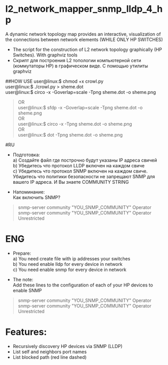 # l2_network_mapper_snmp_lldp_4_hp
A dynamic network topology map provides an interactive, visualization of the connections between network elements (WHILE ONLY HP SWITCHES)
- The script for the construction of L2 network topology graphically (HP Switches). With graphviz tools
- Скрипт для построения L2 топологии компьютерной сети (коммутаторы HP) в графическом виде. С помощью утилиты graphviz 

##HOW USE
user@linux:$ chmod +x crowl.py</br>
user@linux:$ ./crowl.py > sheme.dot</br>
user@linux:$ circo -x -Goverlap=scale  -Tpng sheme.dot -o sheme.png</br>
>OR </br>
>user@linux:$ sfdp -x -Goverlap=scale  -Tpng sheme.dot -o sheme.png</br>
>OR </br>
>user@linux:$ circo -x -Tpng sheme.dot -o sheme.png</br>
>OR </br>
>user@linux:$ dot -Tpng sheme.dot -o sheme.png</br>

#RU
- Подготовка:</br>
a) Создайте файл где построчно будут указаны IP адреса свичей</br>
b) Убедитесь что протокол LLDP включен на каждом свиче</br>
c) Убедитесь что протокол SNMP включен на каждом свиче. Убидитесь что политики безопасности не запрещают SNMP для вашего IP адреса. И Вы знаете COMMUNITY STRING</br>

- Напоминание:</br>
Как включить SNMP?
>snmp-server community "YOU_SNMP_COMMUNITY" Operator</br>
>snmp-server community "YOU_SNMP_COMMUNITY" Operator Unrestricted</br>

# ENG
- Prepare:</br>
a) You need create file with ip addresses your switches</br>
b) You need enable lldp for every device in network</br>
c) You need enable snmp for every device in network</br>
  
- The note:</br>
Add these lines to the configuration of each of your HP devices to enable SNMP</br>
>snmp-server community "YOU_SNMP_COMMUNITY" Operator</br>
>snmp-server community "YOU_SNMP_COMMUNITY" Operator Unrestricted</br>

# Features:</br>
- Recursively discovery HP devices via SNMP (LLDP)</br>
- List self and neighbors port names</br>
- List blocked path (red line dashed)</br>

